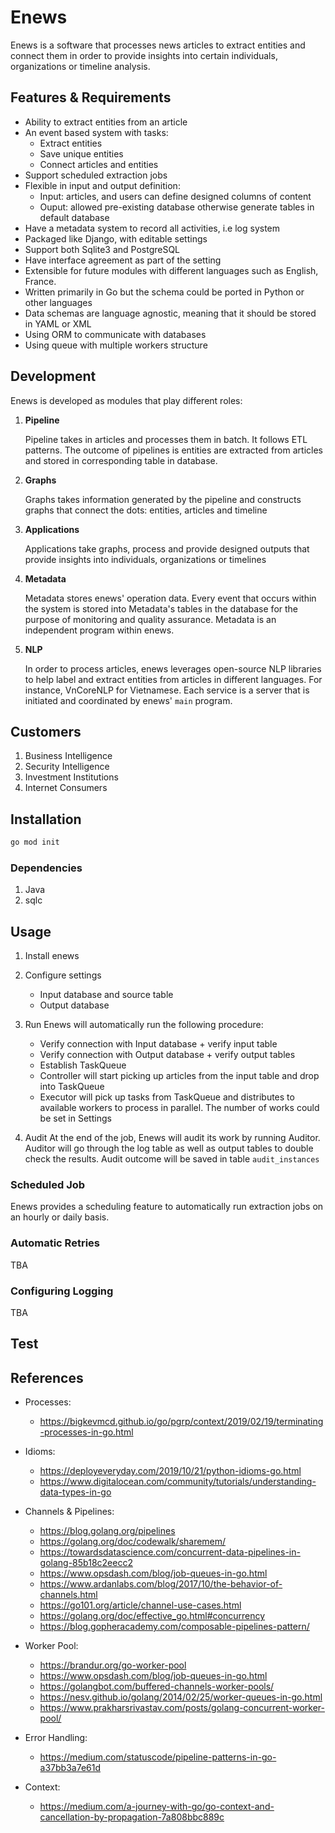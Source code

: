 # Enews
Enews is a software that processes news articles to extract entities and connect them in order to provide insights into certain individuals, organizations or timeline analysis.  

## Features & Requirements 

- Ability to extract entities from an article 
- An event based system with tasks:
  - Extract entities
  - Save unique entities 
  - Connect articles and entities  
- Support scheduled extraction jobs 
- Flexible in input and output definition:
  - Input: articles, and users can define designed columns of content 
  - Ouput: allowed pre-existing database otherwise generate tables in default database
- Have a metadata system to record all activities, i.e log system 
- Packaged like Django, with editable settings 
- Support both Sqlite3 and PostgreSQL
- Have interface agreement as part of the setting
- Extensible for future modules with different languages such as English, France. 
- Written primarily in Go but the schema could be ported in Python or other languages
- Data schemas are language agnostic, meaning that it should be stored in YAML or XML 
- Using ORM to communicate with databases 
- Using queue with multiple workers structure 

## Development

Enews is developed as modules that play different roles:
1. **Pipeline**

    Pipeline takes in articles and processes them in batch. It follows ETL patterns. The outcome of pipelines is entities are extracted from articles and stored in corresponding table in database. 

2. **Graphs** 

    Graphs takes information generated by the pipeline and constructs graphs that connect the dots: entities, articles and timeline

3. **Applications** 
  
    Applications take graphs, process and provide designed outputs that provide insights into individuals, organizations or timelines 

4. **Metadata**
   
    Metadata stores enews' operation data. Every event that occurs within the system is stored into Metadata's tables in the database for the purpose of monitoring and quality assurance. Metadata is an independent program within enews.

5. **NLP** 

    In order to process articles, enews leverages open-source NLP libraries to help label and extract entities from articles in different languages. For instance, VnCoreNLP for Vietnamese. Each service is a server that is initiated and coordinated by enews' `main` program. 

## Customers
   1. Business Intelligence 
   2. Security Intelligence 
   3. Investment Institutions 
   4. Internet Consumers
   

## Installation

``` sh
go mod init
```

### Dependencies
1. Java
2. sqlc

## Usage

  1. Install enews 
   
  2. Configure settings 
     - Input database and source table 
     - Output database 

  3. Run 
  Enews will automatically run the following procedure:
     - Verify connection with Input database + verify input table 
     - Verify connection with Output database + verify output tables 
     - Establish TaskQueue
     - Controller will start picking up articles from the input table and drop into TaskQueue
     - Executor will pick up tasks from TaskQueue and distributes to available workers to process in parallel. The number of works could be set in Settings

  4. Audit 
  At the end of the job, Enews will audit its work by running Auditor. Auditor will go through the log table as well as output tables to double check the results. Audit outcome will be saved in table `audit_instances`

### Scheduled Job
Enews provides a scheduling feature to automatically run extraction jobs on an hourly or daily basis.

### Automatic Retries
TBA 

### Configuring Logging
TBA

## Test 

## References

  - Processes:
    - https://bigkevmcd.github.io/go/pgrp/context/2019/02/19/terminating-processes-in-go.html

  - Idioms:
    - https://deployeveryday.com/2019/10/21/python-idioms-go.html
    - https://www.digitalocean.com/community/tutorials/understanding-data-types-in-go
  
  - Channels & Pipelines:
    - https://blog.golang.org/pipelines
    - https://golang.org/doc/codewalk/sharemem/
    - https://towardsdatascience.com/concurrent-data-pipelines-in-golang-85b18c2eecc2 
    - https://www.opsdash.com/blog/job-queues-in-go.html
    - https://www.ardanlabs.com/blog/2017/10/the-behavior-of-channels.html  
    - https://go101.org/article/channel-use-cases.html 
    - https://golang.org/doc/effective_go.html#concurrency
    - https://blog.gopheracademy.com/composable-pipelines-pattern/

  - Worker Pool:
    - https://brandur.org/go-worker-pool
    - https://www.opsdash.com/blog/job-queues-in-go.html
    - https://golangbot.com/buffered-channels-worker-pools/
    - https://nesv.github.io/golang/2014/02/25/worker-queues-in-go.html
    - https://www.prakharsrivastav.com/posts/golang-concurrent-worker-pool/
  
  - Error Handling:
    - https://medium.com/statuscode/pipeline-patterns-in-go-a37bb3a7e61d

  - Context:
    - https://medium.com/a-journey-with-go/go-context-and-cancellation-by-propagation-7a808bbc889c

<!--      
# vim: set tw=79:
-->